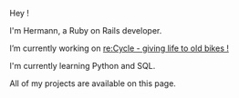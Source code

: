 Hey !


I'm Hermann, a Ruby on Rails developer.


I’m currently working on [re:Cycle - giving life to old bikes !](https://www.recycle-velo.me/)

I'm currently learning Python and SQL.

All of my projects are available on this page.

